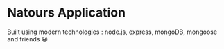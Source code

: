 # Natours Application

Built using modern  technologies : node.js, express, mongoDB, mongoose and friends 😀